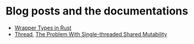 # Blog posts and the documentations

* [Wrapper Types in Rust](https://manishearth.github.io/blog/2015/05/27/wrapper-types-in-rust-choosing-your-guarantees/)
* [Thread](https://doc.rust-lang.org/std/thread/index.html#the-threading-model), [The Problem With Single-threaded Shared Mutability](https://manishearth.github.io/blog/2015/05/17/the-problem-with-shared-mutability/)
